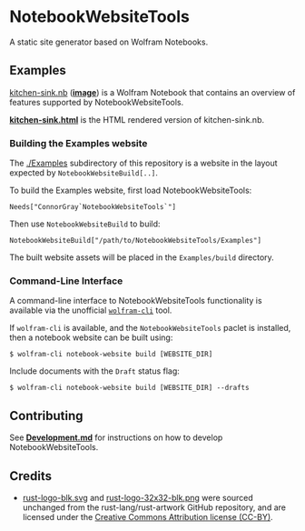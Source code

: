 # NotebookWebsiteTools

A static site generator based on Wolfram Notebooks.

## Examples

[kitchen-sink.nb](./Examples/Content/kitchen-sink.nb) ([**image**](./docs/images/kitchen-sink.nb.png.md))
is a Wolfram Notebook that contains an overview of features supported by NotebookWebsiteTools.

[**kitchen-sink.html**](https://www.wolframcloud.com/obj/connorg/Examples/NotebookWebsiteTools/kitchen-sink.html)
is the HTML rendered version of kitchen-sink.nb.

### Building the Examples website

The [./Examples](./Examples/) subdirectory of this repository is a website in the
layout expected by `NotebookWebsiteBuild[..]`.

To build the Examples website, first load NotebookWebsiteTools:

```wolfram
Needs["ConnorGray`NotebookWebsiteTools`"]
```

Then use `NotebookWebsiteBuild` to build:

```wolfram
NotebookWebsiteBuild["/path/to/NotebookWebsiteTools/Examples"]
```

The built website assets will be placed in the `Examples/build` directory.

### Command-Line Interface

A command-line interface to NotebookWebsiteTools functionality is available via
the unofficial [`wolfram-cli`](https://github.com/ConnorGray/wolfram-cli) tool.

If `wolfram-cli` is available, and the `NotebookWebsiteTools` paclet is
installed, then a notebook website can be built using:

```shell
$ wolfram-cli notebook-website build [WEBSITE_DIR]
```

Include documents with the `Draft` status flag:

```shell
$ wolfram-cli notebook-website build [WEBSITE_DIR] --drafts
```

## Contributing

See [**Development.md**](./docs/Development.md) for instructions on how to
develop NotebookWebsiteTools.

## Credits

* [rust-logo-blk.svg](./paclets/NotebookWebsiteTools/Assets/web_assets/rust-logo-blk.svg)
  and [rust-logo-32x32-blk.png](./paclets/NotebookWebsiteTools/Assets/Icons/rust-logo-32x32-blk.png)
  were sourced unchanged from the rust-lang/rust-artwork GitHub repository, and are licensed
  under the [Creative Commons Attribution license (CC-BY)](https://creativecommons.org/licenses/by/4.0/).
